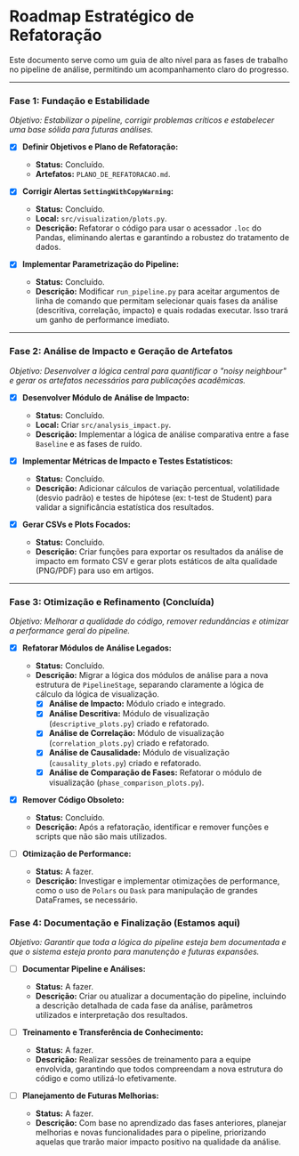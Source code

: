 # Roadmap Estratégico de Refatoração

Este documento serve como um guia de alto nível para as fases de trabalho no pipeline de análise, permitindo um acompanhamento claro do progresso.

---

### Fase 1: Fundação e Estabilidade

*Objetivo: Estabilizar o pipeline, corrigir problemas críticos e estabelecer uma base sólida para futuras análises.*

- [x] **Definir Objetivos e Plano de Refatoração:**
  - **Status:** Concluído.
  - **Artefatos:** `PLANO_DE_REFATORACAO.md`.

- [x] **Corrigir Alertas `SettingWithCopyWarning`:**
  - **Status:** Concluído.
  - **Local:** `src/visualization/plots.py`.
  - **Descrição:** Refatorar o código para usar o acessador `.loc` do Pandas, eliminando alertas e garantindo a robustez do tratamento de dados.

- [x] **Implementar Parametrização do Pipeline:**
  - **Status:** Concluído.
  - **Descrição:** Modificar `run_pipeline.py` para aceitar argumentos de linha de comando que permitam selecionar quais fases da análise (descritiva, correlação, impacto) e quais rodadas executar. Isso trará um ganho de performance imediato.

---

### Fase 2: Análise de Impacto e Geração de Artefatos

*Objetivo: Desenvolver a lógica central para quantificar o "noisy neighbour" e gerar os artefatos necessários para publicações acadêmicas.*

- [x] **Desenvolver Módulo de Análise de Impacto:**
  - **Status:** Concluído.
  - **Local:** Criar `src/analysis_impact.py`.
  - **Descrição:** Implementar a lógica de análise comparativa entre a fase `Baseline` e as fases de ruído.

- [x] **Implementar Métricas de Impacto e Testes Estatísticos:**
  - **Status:** Concluído.
  - **Descrição:** Adicionar cálculos de variação percentual, volatilidade (desvio padrão) e testes de hipótese (ex: t-test de Student) para validar a significância estatística dos resultados.

- [x] **Gerar CSVs e Plots Focados:**
  - **Status:** Concluído.
  - **Descrição:** Criar funções para exportar os resultados da análise de impacto em formato CSV e gerar plots estáticos de alta qualidade (PNG/PDF) para uso em artigos.

---

### Fase 3: Otimização e Refinamento (Concluída)

*Objetivo: Melhorar a qualidade do código, remover redundâncias e otimizar a performance geral do pipeline.*

- [x] **Refatorar Módulos de Análise Legados:**
  - **Status:** Concluído.
  - **Descrição:** Migrar a lógica dos módulos de análise para a nova estrutura de `PipelineStage`, separando claramente a lógica de cálculo da lógica de visualização.
    - [x] **Análise de Impacto:** Módulo criado e integrado.
    - [x] **Análise Descritiva:** Módulo de visualização (`descriptive_plots.py`) criado e refatorado.
    - [x] **Análise de Correlação:** Módulo de visualização (`correlation_plots.py`) criado e refatorado.
    - [x] **Análise de Causalidade:** Módulo de visualização (`causality_plots.py`) criado e refatorado.
    - [x] **Análise de Comparação de Fases:** Refatorar o módulo de visualização (`phase_comparison_plots.py`).

- [x] **Remover Código Obsoleto:**
  - **Status:** Concluído.
  - **Descrição:** Após a refatoração, identificar e remover funções e scripts que não são mais utilizados.

- [ ] **Otimização de Performance:**
  - **Status:** A fazer.
  - **Descrição:** Investigar e implementar otimizações de performance, como o uso de `Polars` ou `Dask` para manipulação de grandes DataFrames, se necessário.

### Fase 4: Documentação e Finalização (Estamos aqui)

*Objetivo: Garantir que toda a lógica do pipeline esteja bem documentada e que o sistema esteja pronto para manutenção e futuras expansões.*

- [ ] **Documentar Pipeline e Análises:**
  - **Status:** A fazer.
  - **Descrição:** Criar ou atualizar a documentação do pipeline, incluindo a descrição detalhada de cada fase da análise, parâmetros utilizados e interpretação dos resultados.

- [ ] **Treinamento e Transferência de Conhecimento:**
  - **Status:** A fazer.
  - **Descrição:** Realizar sessões de treinamento para a equipe envolvida, garantindo que todos compreendam a nova estrutura do código e como utilizá-lo efetivamente.

- [ ] **Planejamento de Futuras Melhorias:**
  - **Status:** A fazer.
  - **Descrição:** Com base no aprendizado das fases anteriores, planejar melhorias e novas funcionalidades para o pipeline, priorizando aquelas que trarão maior impacto positivo na qualidade da análise.
